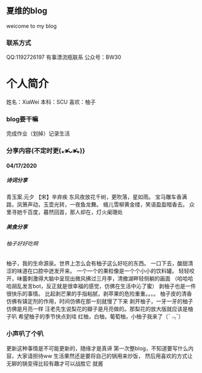 ## 夏维的blog

weicome to my blog

### 联系方式
QQ:1192726197
有事漂流瓶联系
公众号：BW30

# 个人简介
姓名：XiaWei
本科：SCU
喜欢：柚子

### blog要干嘛
完成作业（划掉）记录生活

### 分享内容{不定时更(⁎⁍̴̛ᴗ⁍̴̛⁎)}
#### 04/17/2020
##### 诗词分享
   青玉案.元夕 【宋】辛弃疾
     东风夜放花千树，更吹落，星如雨。
宝马雕车香满路，凤箫声动，玉壶光转，一夜鱼龙舞。
     蛾儿雪柳黄金缕，笑语盈盈暗香去。
众里寻她千百度，暮然回首，那人却在，灯火阑珊处
##### 美食分享
###### 柚子好好吃啊
柚子，我的生命源泉。世界上怎么会有柚子这么好吃的东西。
一口下去，酸甜清涩的味道在口腔中迸发开来。
一个一个的果粒像是一个个小小的饮料罐。
轻轻咬开，味蕾刺激得大脑中呈现出微风拂过三月李，清撤湖畔轻侧躺的画面
（哈哈哈哈胡乱发言bot，反正就是很幸福的感觉，仿佛在生活中沁了蜜）
剥柚子也是一件很快乐的事情。
比起剥芒果的手指粘腻，剥苹果的危险重重。。。。
柚子皮的清香仿佛有镇定剂的作用，时间仿佛在那一刻就慢了下来
剥开柚子，一牙一牙的柚子仿佛是月亮一样
汪老先生说梨花的瓣子是月亮做的。那梨花的放大版就应该是柚子叭
希望柚子的季节快点到哇
红柚，白柚，葡萄柚，小柚子我来了（¯﹃¯）
### 小声叭了个叭
更新这种事情是不可能更新的，随缘才是真谛
第一次整blog，不知道要写什么内容，大家请担待ww
生活果然还是要将自己的锅用来炒饭，
然后用喜欢的方式让无聊的锅变得比较有趣才可以战胜它
就酱
